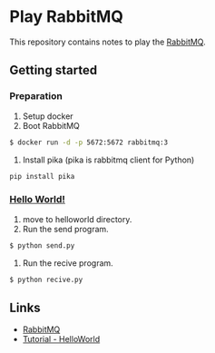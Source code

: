 # Play RabbitMQ

This repository contains notes to play the [RabbitMQ][1].

## Getting started

### Preparation

1. Setup docker
1. Boot RabbitMQ
```bash
$ docker run -d -p 5672:5672 rabbitmq:3
```
1. Install pika (pika is rabbitmq client for Python)
```bash
pip install pika
```

### [Hello World!][2]
1. move to helloworld directory.
1. Run the send program.
```bash
$ python send.py
```
1. Run the recive program.
```bash
$ python recive.py
```

## Links
* [RabbitMQ][1]
* [Tutorial - HelloWorld][2]

[1]: https://www.rabbitmq.com/
[2]: https://www.rabbitmq.com/tutorials/tutorial-one-python.html
